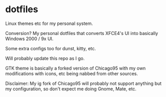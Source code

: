 # dotfiles
Linux themes etc for my personal system.

Conversion? My personal dotfiles that converts XFCE4's UI into basically 
Windows 2000 / 9x UI.

Some extra configs too for dunst, kitty, etc.

Will probably update this repo as I go.

GTK theme is basically a forked version of Chicago95 with my own modifications with icons, etc being nabbed from other sources.

Disclaimer: My ig fork of Chicago95 will probably not support anything but my configuration, so don't expect me doing Gnome, Mate, etc.

